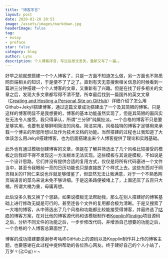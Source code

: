 ```yaml
---
title: "博客序言"
layout: post
date: 2020-01-20 20:53
image: /assets/images/markdown.jpg
headerImage: false
tag:
- essay
- preface
star: false
category: blog
author: Lynx
description: 个人博客序言，写过后原文丢失，重新又写了一遍。。
---
```


好早之前就想搭建一个个人博客了，只是一方面不知道怎么做，另一方面也不熟悉网页端相关的知识，于是便不了了之了。直到有天无意搜索相关信息的时候看到一篇讲三分钟搭建一个个人博客的文章，又重新有了兴趣。但是在找了好多相关的文章之后，发现大多文章都写得不清不楚，所幸最后找到一篇国外的英文文章（[Creating and Hosting a Personal Site on GitHub](http://jmcglone.com/guides/github-pages/)）详细介绍了怎么用Github+Jekyll搭建博客，通过这篇文章成功搭建出了一个及其简陋的博客。只是这样的博客明显不是我想要的，博客的基本功能虽然实现了，但是其简陋的画风实在无法令人接受。我只得承认，所谓“三分钟”纯属扯淡。一个合格的博客不只是要足够实用，也要有足够鲜明简洁的风格。简洁实用，风格独特的博客才足够用来承载一个博主的所思所想以及作为技术文档的功能。当然搭建的过程也让我知道了大体该怎么用Jekyll搭建博客，也为后面搭建出来个人博客提供了理论和实践基础。

此外也有通过模板创建博客的文章，但是在了解并筛选出了几个风格比较接受的模板之后我却不得不发现这一方法根本无法实现。这些模板与其说是模板，不如说是一个设计思路。它们并没有提供合适的复用方式，仅仅是将所有代码塞进一个文件当中，甚至令我眼前一亮的日历功能也只是直接放了个样式上去。这些东西对于网页相关的IT同仁来说也许就足够借鉴了，但显然无法让我满意，对于一个不熟悉网页端语言的菜鸟来说未免不够详细。于是这条路便被堵上了，上面还压了五百只大橘，所谓大橘为重，毋庸再想。

此后没多久我又换了个思路，如果说模板无法帮助我，那么在别人搭建好的博客基础上进行修改无疑是可行的，甚至连各个文件的复用都会极为清晰。于是又搜索了一大堆的博客，从中筛选出了几个风格和功能都比较能接受得博客，并最终选了[咕咚](https://gudong.site/)的博客方案，在对比他的博客源代码和该模板制作者[Kopplin](https://github.com/sergiokopplin)的[indigo](https://github.com/sergiokopplin/indigo)项目源码之后，分析不同文件的功能之后，一步步修改代码，并增添自己想要的功能之后，一个合格的个人博客总算面世了。

博客的成功搭建要感谢参考咕咚GitHub上的源码以及Kopplin制作并上传的博客主题，也要感谢在此过程中提供帮助的各位热心网友。终于建好自己的个人小站了，万岁ヾ(≧O≦)〃~


